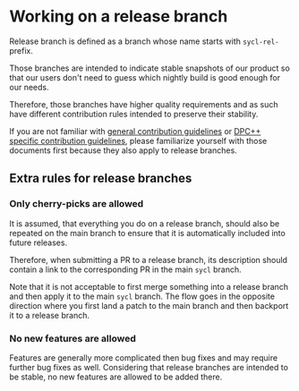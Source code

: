 # Working on a release branch

Release branch is defined as a branch whose name starts with `sycl-rel-` prefix.

Those branches are intended to indicate stable snapshots of our product so that
our users don't need to guess which nightly build is good enough for our needs.

Therefore, those branches have higher quality requirements and as such have
different contribution rules intended to preserve their stability.

If you are not familiar with [general contribution guidelines][contributing] or
[DPC++ specific contribution guidelines][contributing-to-dpcpp], please
familiarize yourself with those documents first because they also apply to
release branches.

## Extra rules for release branches

### Only cherry-picks are allowed

It is assumed, that everything you do on a release branch, should also be
repeated on the main branch to ensure that it is automatically included into
future releases.

Therefore, when submitting a PR to a release branch, its description should
contain a link to the corresponding PR in the main `sycl` branch.

Note that it is not acceptable to first merge something into a
release branch and then apply it to the main `sycl` branch. The flow goes in
the opposite direction where you first land a patch to the main branch and then
backport it to a release branch.

### No new features are allowed

Features are generally more complicated then bug fixes and may require further
bug fixes as well. Considering that release branches are intended to be stable,
no new features are allowed to be added there.

[contributing]: ../llvm/CONTRIBUTING.md
[contributing-to-dpcpp]: ./ContributeToDPCPP.md
